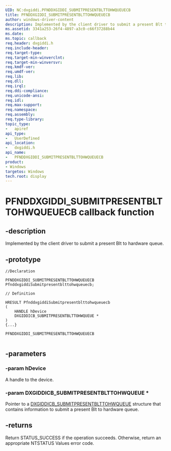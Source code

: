 ```yaml
---
UID: NC:dxgiddi.PFNDDXGIDDI_SUBMITPRESENTBLTTOHWQUEUECB
title: PFNDDXGIDDI_SUBMITPRESENTBLTTOHWQUEUECB
author: windows-driver-content
description: Implemented by the client driver to submit a present Blt to hardware queue.
ms.assetid: 3341a253-26f4-4897-a3c0-c66f37288b44
ms.date:
ms.topic: callback
req.header: dxgiddi.h
req.include-header:
req.target-type:
req.target-min-winverclnt:
req.target-min-winversvr:
req.kmdf-ver:
req.umdf-ver:
req.lib:
req.dll:
req.irql:
req.ddi-compliance:
req.unicode-ansi:
req.idl:
req.max-support:
req.namespace:
req.assembly:
req.type-library:
topic_type:
-	apiref
api_type:
-	UserDefined
api_location:
-	dxgiddi.h
api_name:
-	PFNDDXGIDDI_SUBMITPRESENTBLTTOHWQUEUECB
product: 
- Windows
targetos: Windows
tech.root: display
---
```


# PFNDDXGIDDI_SUBMITPRESENTBLTTOHWQUEUECB callback function

## -description

Implemented by the client driver to submit a present Blt to hardware queue.

## -prototype

```
//Declaration

PFNDDXGIDDI_SUBMITPRESENTBLTTOHWQUEUECB PfnddxgiddiSubmitpresentblttohwqueuecb;

// Definition

HRESULT PfnddxgiddiSubmitpresentblttohwqueuecb
(
	HANDLE hDevice
	DXGIDDICB_SUBMITPRESENTBLTTOHWQUEUE *
)
{...}

PFNDDXGIDDI_SUBMITPRESENTBLTTOHWQUEUECB


```

## -parameters

### -param hDevice

A handle to the device.

### -param DXGIDDICB_SUBMITPRESENTBLTTOHWQUEUE *

Pointer to a [DXGIDDICB_SUBMITPRESENTBLTTOHWQUEUE](ns-dxgiddi-dxgiddicb_submitpresentblttohwqueue.md) structure that contains information to submit a present Blt to hardware queue.



## -returns

Return STATUS_SUCCESS if the operation succeeds. Otherwise, return an appropriate NTSTATUS Values error code.

